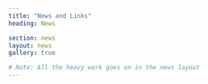 ```yaml
---
title: "News and Links"
heading: News

section: news
layout: news
gallery: true

# Note: All the heavy work goes on in the news layout
---
```

